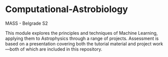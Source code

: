 # Computational-Astrobiology
MASS - Belgrade S2

This module explores the principles and techniques of Machine Learning, applying them to Astrophysics through a range of projects. Assessment is based on a presentation covering both the tutorial material and project work—both of which are included in this repository.
